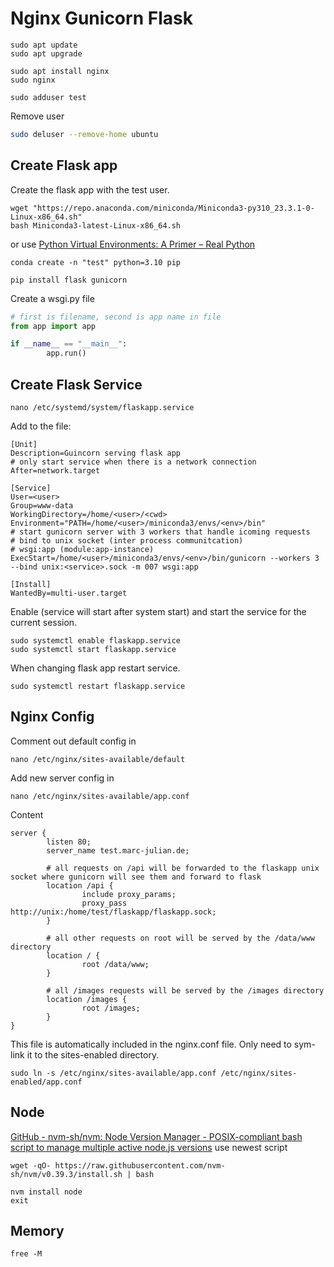 # Nginx Gunicorn Flask 

```shell
sudo apt update 
sudo apt upgrade

sudo apt install nginx
sudo nginx
```

```shell
sudo adduser test
```

Remove user 

```bash
sudo deluser --remove-home ubuntu
```

## Create Flask app 

Create the flask app with the test user. 

```shell
wget "https://repo.anaconda.com/miniconda/Miniconda3-py310_23.3.1-0-Linux-x86_64.sh"
bash Miniconda3-latest-Linux-x86_64.sh
```

or use [Python Virtual Environments: A Primer – Real Python](https://realpython.com/python-virtual-environments-a-primer/)


```shell
conda create -n "test" python=3.10 pip
```

```shell
pip install flask gunicorn
```

Create a wsgi.py file 

```python
# first is filename, second is app name in file
from app import app

if __name__ == "__main__":
        app.run()
```
## Create Flask Service 

```shell
nano /etc/systemd/system/flaskapp.service
```

Add to the file:
```shell
[Unit]
Description=Guincorn serving flask app 
# only start service when there is a network connection 
After=network.target    

[Service]
User=<user>
Group=www-data
WorkingDirectory=/home/<user>/<cwd>
Environment="PATH=/home/<user>/miniconda3/envs/<env>/bin"
# start gunicorn server with 3 workers that handle icoming requests 
# bind to unix socket (inter process communitcation)
# wsgi:app (module:app-instance)
ExecStart=/home/<user>/miniconda3/envs/<env>/bin/gunicorn --workers 3 --bind unix:<service>.sock -m 007 wsgi:app

[Install]
WantedBy=multi-user.target
```

Enable (service will start after system start) and start the service for the current session.
```shell
sudo systemctl enable flaskapp.service
sudo systemctl start flaskapp.service
```

When changing flask app restart service.
```shell
sudo systemctl restart flaskapp.service
```

## Nginx Config 

Comment out default config in 
```shell
nano /etc/nginx/sites-available/default
```

Add new server config in 
```
nano /etc/nginx/sites-available/app.conf
```

Content 
```shell
server {
        listen 80;
        server_name test.marc-julian.de;

		# all requests on /api will be forwarded to the flaskapp unix socket where gunicorn will see them and forward to flask
        location /api {
                include proxy_params;
                proxy_pass http://unix:/home/test/flaskapp/flaskapp.sock;
        }

		# all other requests on root will be served by the /data/www directory 
        location / {
                root /data/www;
        }

		# all /images requests will be served by the /images directory
        location /images {      
                root /images;   
        }
}
```

This file is automatically included in the nginx.conf file. Only need to sym-link it to the sites-enabled directory.

```shell
sudo ln -s /etc/nginx/sites-available/app.conf /etc/nginx/sites-enabled/app.conf
```

## Node 


[GitHub - nvm-sh/nvm: Node Version Manager - POSIX-compliant bash script to manage multiple active node.js versions](https://github.com/nvm-sh/nvm)
use newest script 

```
wget -qO- https://raw.githubusercontent.com/nvm-sh/nvm/v0.39.3/install.sh | bash
```


```
nvm install node
exit
```

## Memory 

```
free -M
```


